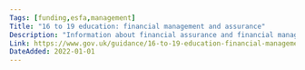 ```yaml
---
Tags: [funding,esfa,management]
Title: "16 to 19 education: financial management and assurance"
Description: "Information about financial assurance and financial management of 16 to 19 institutions, including sixth-form and further education colleges that are funded by Education and Skills and Funding Agency (ESFA)."
Link: https://www.gov.uk/guidance/16-to-19-education-financial-management-and-assurance
DateAdded: 2022-01-01
---
```

